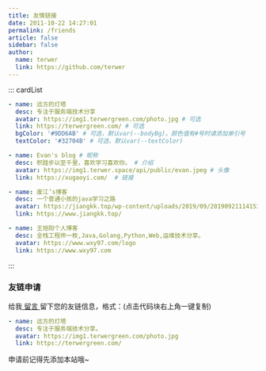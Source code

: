 ```yaml
---
title: 友情链接
date: 2011-10-22 14:27:01
permalink: /friends
article: false
sidebar: false
author: 
  name: terwer
  link: https://github.com/terwer
---
```


<!--
普通卡片列表容器，可用于友情链接、项目推荐、古诗词展示等。
cardList 后面可跟随一个数字表示每行最多显示多少个，选值范围1~4，默认3。在小屏时会根据屏幕宽度减少每行显示数量。
-->
::: cardList

```yaml
- name: 远方的灯塔
  desc: 专注于服务端技术分享
  avatar: https://img1.terwergreen.com/photo.jpg # 可选
  link: https://terwergreen.com/ # 可选
  bgColor: '#9DD6AB' # 可选，默认var(--bodyBg)。颜色值有#号时请添加单引号
  textColor: '#32704B' # 可选，默认var(--textColor)

- name: Evan's blog # 昵称
  desc: 积跬步以至千里，喜欢学习喜欢你。 # 介绍
  avatar: https://img1.terwer.space/api/public/evan.jpeg # 头像
  link: https://xugaoyi.com/  # 链接

- name: 废江’s博客
  desc: 一个普通小孩的java学习之路
  avatar: https://jiangkk.top/wp-content/uploads/2019/09/2019092111415337.png
  link: https://www.jiangkk.top/

- name: 王旭阳个人博客
  desc: 全栈工程师一枚,Java,Golang,Python,Web,运维技术分享。
  avatar: https://www.wxy97.com/logo
  link: https://www.wxy97.com
```

:::

### 友链申请

给我[ 留言 ](https://blog.terwergreen.com/guestbook.html)留下您的友链信息，格式：(点击代码块右上角一键复制)

```yaml
- name: 远方的灯塔
  desc: 专注于服务端技术分享。
  avatar: https://img1.terwergreen.com/photo.jpg 
  link: https://terwergreen.com/ 
```

申请前记得先添加本站哦~
